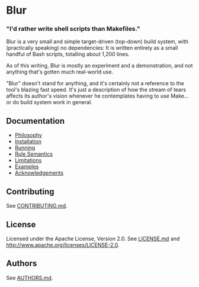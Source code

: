 Blur
====

### "I'd rather write shell scripts than Makefiles."

Blur is a very small and simple target-driven (top-down) build system, with
(practically speaking) no dependencies: It is written entirely as a small
handful of Bash scripts, totalling about 1,200 lines.

As of this writing, Blur is mostly an experiment and a demonstration, and not
anything that's gotten much real-world use.

"Blur" doesn't stand for anything, and it's certainly not a reference to
the tool's blazing fast speed. It's just a description of how
the stream of tears affects its author's vision whenever he contemplates
having to use Make... or do build system work in general.


Documentation
-------------

* [Philosophy](docs/philosophy.md)
* [Installation](docs/installation.md)
* [Running](docs/running.md)
* [Rule Semantics](docs/rules.md)
* [Limitations](docs/limitations.md)
* [Examples](docs/examples.md)
* [Acknowledgements](docs/acknowledgements.md)

Contributing
------------

See [CONTRIBUTING.md](CONTRIBUTING.md).

License
-------

Licensed under the Apache License, Version 2.0. See [LICENSE.md](LICENSE.md)
and <http://www.apache.org/licenses/LICENSE-2.0>.

Authors
-------

See [AUTHORS.md](AUTHORS.md).
